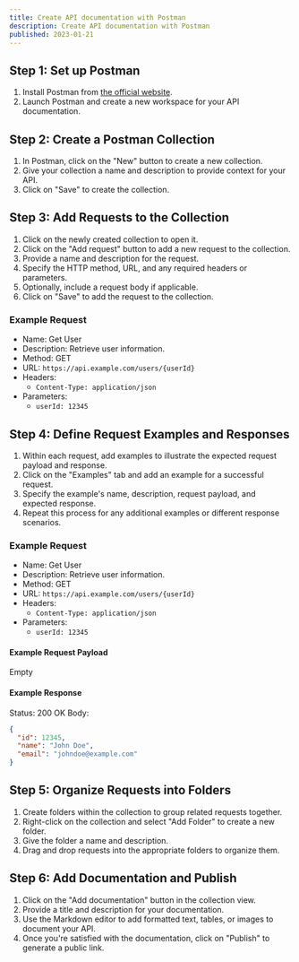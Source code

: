 ```yaml
---
title: Create API documentation with Postman
description: Create API documentation with Postman
published: 2023-01-21
---
```


## Step 1: Set up Postman
1. Install Postman from [the official website](https://www.postman.com/downloads/).
2. Launch Postman and create a new workspace for your API documentation.

## Step 2: Create a Postman Collection
1. In Postman, click on the "New" button to create a new collection.
2. Give your collection a name and description to provide context for your API.
3. Click on "Save" to create the collection.

## Step 3: Add Requests to the Collection
1. Click on the newly created collection to open it.
2. Click on the "Add request" button to add a new request to the collection.
3. Provide a name and description for the request.
4. Specify the HTTP method, URL, and any required headers or parameters.
5. Optionally, include a request body if applicable.
6. Click on "Save" to add the request to the collection.

### Example Request

- Name: Get User
- Description: Retrieve user information.
- Method: GET
- URL: `https://api.example.com/users/{userId}`
- Headers:
  - `Content-Type: application/json`
- Parameters:
  - `userId: 12345`

## Step 4: Define Request Examples and Responses
1. Within each request, add examples to illustrate the expected request payload and response.
2. Click on the "Examples" tab and add an example for a successful request.
3. Specify the example's name, description, request payload, and expected response.
4. Repeat this process for any additional examples or different response scenarios.

### Example Request

- Name: Get User
- Description: Retrieve user information.
- Method: GET
- URL: `https://api.example.com/users/{userId}`
- Headers:
  - `Content-Type: application/json`
- Parameters:
  - `userId: 12345`

#### Example Request Payload
Empty

#### Example Response
Status: 200 OK
Body:
```json
{
  "id": 12345,
  "name": "John Doe",
  "email": "johndoe@example.com"
}
```

## Step 5: Organize Requests into Folders
1. Create folders within the collection to group related requests together.
2. Right-click on the collection and select "Add Folder" to create a new folder.
3. Give the folder a name and description.
4. Drag and drop requests into the appropriate folders to organize them.

## Step 6: Add Documentation and Publish
1. Click on the "Add documentation" button in the collection view.
2. Provide a title and description for your documentation.
3. Use the Markdown editor to add formatted text, tables, or images to document your API.
4. Once you're satisfied with the documentation, click on "Publish" to generate a public link.
